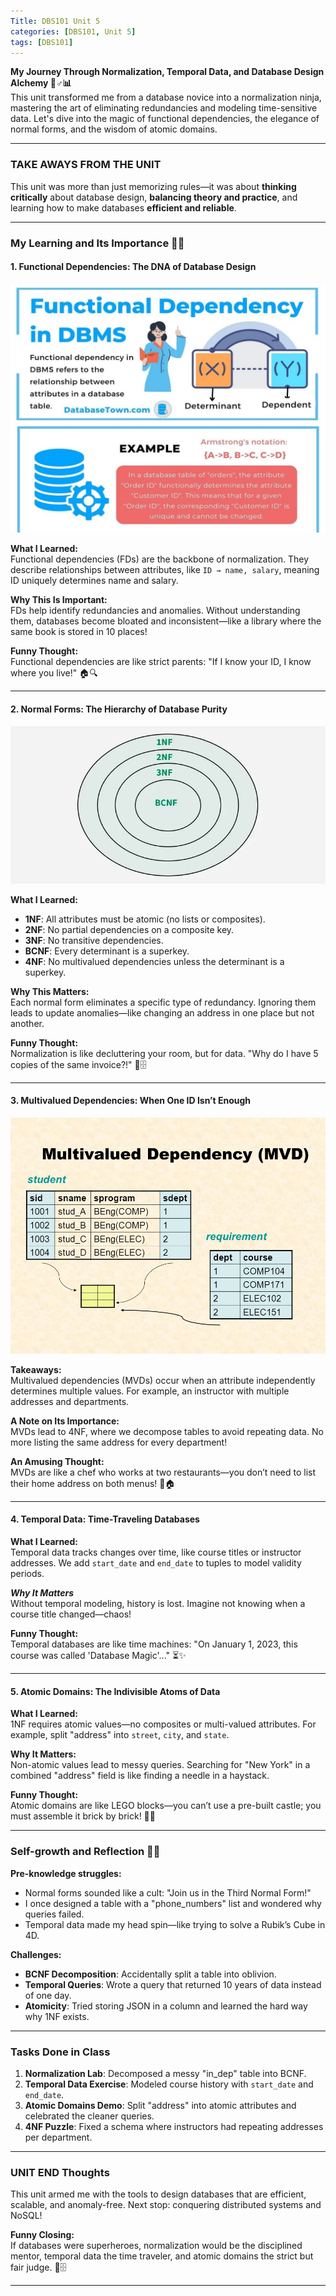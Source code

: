 ```yaml
---
Title: DBS101 Unit 5 
categories: [DBS101, Unit 5]
tags: [DBS101]
---
```

**My Journey Through Normalization, Temporal Data, and Database Design Alchemy 🧙♂️📊**  
This unit transformed me from a database novice into a normalization ninja, mastering the art of eliminating redundancies and modeling time-sensitive data. Let's dive into the magic of functional dependencies, the elegance of normal forms, and the wisdom of atomic domains.  

---

### **TAKE AWAYS FROM THE UNIT**  
This unit was more than just memorizing rules—it was about **thinking critically** about database design, **balancing theory and practice**, and learning how to make databases **efficient and reliable**.  

---

### **My Learning and Its Importance 🧠💡**  

#### **1. Functional Dependencies: The DNA of Database Design** 
 ![alt text](../FDs.jpg)

**What I Learned:**  
Functional dependencies (FDs) are the backbone of normalization. They describe relationships between attributes, like `ID → name, salary`, meaning ID uniquely determines name and salary.  

**Why This Is Important:**  
FDs help identify redundancies and anomalies. Without understanding them, databases become bloated and inconsistent—like a library where the same book is stored in 10 places!  

**Funny Thought:**  
Functional dependencies are like strict parents: "If I know your ID, I know where you live!" 🏠🔍  

---

#### **2. Normal Forms: The Hierarchy of Database Purity**  
![alt text](<../normal forms.webp>)

**What I Learned:**  
- **1NF**: All attributes must be atomic (no lists or composites).  
- **2NF**: No partial dependencies on a composite key.  
- **3NF**: No transitive dependencies.  
- **BCNF**: Every determinant is a superkey.  
- **4NF**: No multivalued dependencies unless the determinant is a superkey.  

**Why This Matters:**  
Each normal form eliminates a specific type of redundancy. Ignoring them leads to update anomalies—like changing an address in one place but not another.  

**Funny Thought:**  
Normalization is like decluttering your room, but for data. "Why do I have 5 copies of the same invoice?!" 🧹🗄️  

---

#### **3. Multivalued Dependencies: When One ID Isn’t Enough**  
![alt text](<../multivalued dependency.jpg>)

**Takeaways:**  
Multivalued dependencies (MVDs) occur when an attribute independently determines multiple values. For example, an instructor with multiple addresses and departments.  

**A Note on Its Importance:**  
MVDs lead to 4NF, where we decompose tables to avoid repeating data. No more listing the same address for every department!  

**An Amusing Thought:**  
MVDs are like a chef who works at two restaurants—you don’t need to list their home address on both menus! 🍳🏠  

---

#### **4. Temporal Data: Time-Traveling Databases**  
**What I Learned:**  
Temporal data tracks changes over time, like course titles or instructor addresses. We add `start_date` and `end_date` to tuples to model validity periods.  

***Why It Matters***  
Without temporal modeling, history is lost. Imagine not knowing when a course title changed—chaos!  

**Funny Thought:**  
Temporal databases are like time machines: "On January 1, 2023, this course was called 'Database Magic'..." ⏳✨  

---

#### **5. Atomic Domains: The Indivisible Atoms of Data**  
**What I Learned:**  
1NF requires atomic values—no composites or multi-valued attributes. For example, split "address" into `street`, `city`, and `state`.  

**Why It Matters:**  
Non-atomic values lead to messy queries. Searching for "New York" in a combined "address" field is like finding a needle in a haystack.  

**Funny Thought:**  
Atomic domains are like LEGO blocks—you can’t use a pre-built castle; you must assemble it brick by brick! 🧱🏰  

---

### **Self-growth and Reflection 🌱💭**  
**Pre-knowledge struggles:**  
- Normal forms sounded like a cult: "Join us in the Third Normal Form!"  
- I once designed a table with a "phone_numbers" list and wondered why queries failed.  
- Temporal data made my head spin—like trying to solve a Rubik’s Cube in 4D.  

**Challenges:**  
- **BCNF Decomposition**: Accidentally split a table into oblivion.  
- **Temporal Queries**: Wrote a query that returned 10 years of data instead of one day.  
- **Atomicity**: Tried storing JSON in a column and learned the hard way why 1NF exists.  

---

### **Tasks Done in Class**  
1. **Normalization Lab**: Decomposed a messy "in_dep" table into BCNF.  
2. **Temporal Data Exercise**: Modeled course history with `start_date` and `end_date`.  
3. **Atomic Domains Demo**: Split "address" into atomic attributes and celebrated the cleaner queries.  
4. **4NF Puzzle**: Fixed a schema where instructors had repeating addresses per department.  

---

### **UNIT END Thoughts**  
This unit armed me with the tools to design databases that are efficient, scalable, and anomaly-free. Next stop: conquering distributed systems and NoSQL!  

**Funny Closing:**  
If databases were superheroes, normalization would be the disciplined mentor, temporal data the time traveler, and atomic domains the strict but fair judge. 🦸🗄️  

---  